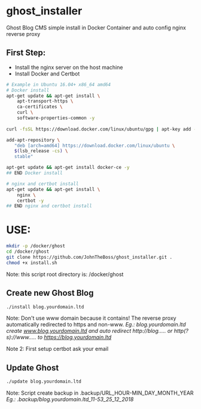 # ghost_installer
Ghost Blog CMS simple install in Docker Container and auto config nginx reverse proxy

## First Step:
- Install the nginx server on the host machine
- Install Docker and Certbot

```bash
# Example in Ubuntu 16.04+ x86_64 amd64
# Docker install
apt-get update && apt-get install \
    apt-transport-https \
    ca-certificates \
    curl \
    software-properties-common -y
    
curl -fsSL https://download.docker.com/linux/ubuntu/gpg | apt-key add -

add-apt-repository \
   "deb [arch=amd64] https://download.docker.com/linux/ubuntu \
   $(lsb_release -cs) \
   stable"

apt-get update && apt-get install docker-ce -y
## END Docker install

# nginx and certbot install
apt-get update && apt-get install \
    nginx \
    certbot -y
## END nginx and certbot install
```

# USE:
 
```bash
mkdir -p /docker/ghost
cd /docker/ghost
git clone https://github.com/JohnTheBoss/ghost_installer.git .
chmod +x install.sh
```

Note: this script root directory is: /docker/ghost

## Create new Ghost Blog
```bash
./install blog.yourdomain.ltd
```

Note: Don't use www domain because it contains! The reverse proxy automatically redirected to https and non-www. 
*Eg.: blog.yourdomain.ltd create www.blog.yourdomain.ltd and auto redirect http://blog..... or http(?s)://www..... to https://blog.yourdomain.ltd*

Note 2: First setup certbot ask your email

## Update Ghost
```bash
./update blog.yourdomain.ltd
```

Note: Script create backup in .backup/URL_HOUR-MIN_DAY_MONTH_YEAR *Eg.: .backup/blog.yourdomain.ltd_11-53_25_12_2018*
